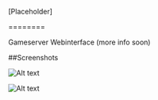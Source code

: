[Placeholder]

========

Gameserver Webinterface (more info soon)

##Screenshots

![Alt text](http://aaroniker.me/login.png "Login")


![Alt text](http://aaroniker.me/user.png "User management")
